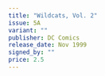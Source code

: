 ```yaml
---
title: "Wildcats, Vol. 2"
issue: 5A
variant: ""
publisher: DC Comics
release_date: Nov 1999
signed_by: ""
price: 2.5
---
```

